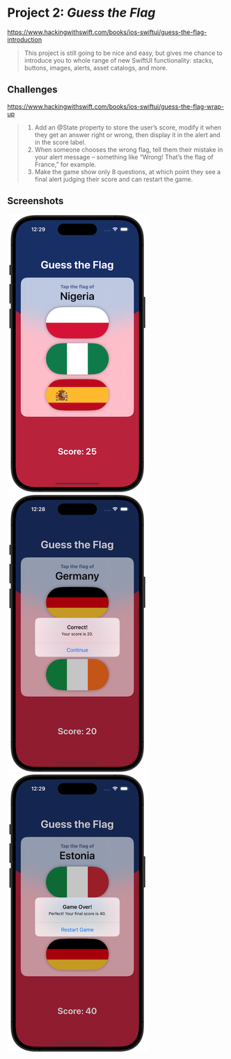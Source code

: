 # Project 2: *Guess the Flag*
https://www.hackingwithswift.com/books/ios-swiftui/guess-the-flag-introduction
> This project is still going to be nice and easy, but gives me chance to introduce you to whole range of new SwiftUI functionality: stacks, buttons, images, alerts, asset catalogs, and more.

## Challenges
https://www.hackingwithswift.com/books/ios-swiftui/guess-the-flag-wrap-up
>1. Add an @State property to store the user’s score, modify it when they get an answer right or wrong, then display it in the alert and in the score label.
>2. When someone chooses the wrong flag, tell them their mistake in your alert message – something like “Wrong! That’s the flag of France,” for example.
>3. Make the game show only 8 questions, at which point they see a final alert judging their score and can restart the game.


## Screenshots
![Project 2: Guess the Flag](Screenshots/03-Project02-large01.png) ![Project 2: Guess the Flag](Screenshots/03-Project02-large02.png) ![Project 2: Guess the Flag](Screenshots/03-Project02-large03.png)
